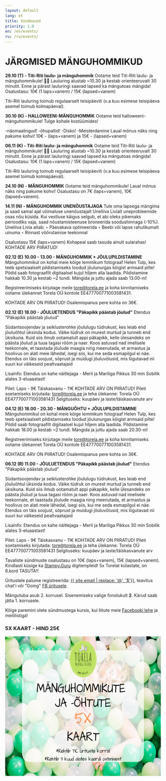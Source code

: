 ```yaml
---
layout: default
lang: et
title: Sündmused
priority: 1.0
en: /en/events/
ru: /ru/events/
---
```

# JÄRGMISED MÄNGUHOMMIKUD

**29.10 (T) - Titi-Riti laulu- ja mänguhommik**
Ootame teid Titi-Riti laulu- ja mänguhommikule! 🥳🥳
Lauluring alustab ~10.30 ja kestab orienteeruvalt 30 minutit.
Enne ja pärast lauluringi saavad lapsed ka mängutoas mängida!
Osalustasu: 10€ (1 laps+vanem) / 15€ (lapsed+vanem)

Titi-Riti lauluring toimub regulaarselt teisipäeviti (v.a kuu esimese teisipäeva asemel toimub kolmapäeval).

**30.10 (K) - HALLOWEENI-MÄNGUHOMMIK**
Ootame teid halloweeni-mänguhommikule! Tulge kohale kostüümides! 

-näomaalingud! 
-õhupallid!
-Disko!
-Meisterdamine
Laual mõnus näks ning pakume kohvi!
10€ - (laps+vanem) ja 15€ -  (lapsed+vanem)


**06.11 (K) - Titi-Riti laulu- ja mänguhommik**
Ootame teid Titi-Riti laulu- ja mänguhommikule! 🥳🥳
Lauluring alustab ~10.30 ja kestab orienteeruvalt 30 minutit.
Enne ja pärast lauluringi saavad lapsed ka mängutoas mängida!
Osalustasu: 10€ (1 laps+vanem) / 15€ (lapsed+vanem)

Titi-Riti lauluring toimub regulaarselt teisipäeviti (v.a kuu esimese teisipäeva asemel toimub kolmapäeval).


**24.10 (N) - MÄNGUHOMMIK**
Ootame teid mänguhommikule! 
Laual mõnus näks ning pakume kohvi!
Osalustasu on 7€ (laps+vanem), 10€ (lapsed+vanem). 


**14.11 (N) - MÄNGUHOMMIK UNENÕUSTAJAGA**
Tule oma lapsega mängima ja saad samal ajal võimaluse unenõustajalt Uneliiva Livialt uneprobleemide osas nõu küsida. Kui vestluse käigus selgub, et abi oleks pikemaks perioodiks vaja, saad nõustamisteenuse broneerida soodushinnaga (-10%).
Uneliiva Livia aitab:
◦ Päevakava optimeerida
◦ Beebi või lapse rahulikumalt uinuma
◦ Rinnast võõrutamise teekonnal

Osalustasu 15€ (laps+vanem)
Kohapeal saab tasuda ainult sularahas!
KOHTADE ARV PIIRATUD!


**02.12 (E) 10.00 - 13.00 - MÄNGUHOMMIK + JÕULUPILDISTAMINE**
Mänguhommikul on kohal meie kõige lemmikum fotograaf Helen Tulp, kes teeb spetsiaalselt pildistamiseks loodud jõulunurgas kõigist armsaid pilte!
Pildid saab fotograafilt digitaalsel kujul hiljem alla laadida.
Pildistamine hakkab 10.30 ja kestab ~2 tundi.
Mängida ja juttu ajada saab 13.00-ni!

Registreerimiseks kirjutage meile tore@torela.ee ja koha kinnitamiseks ootame ülekannet Torela OÜ kontole EE477700771003581431.

KOHTADE ARV ON PIIRATUD!
Osalemispanus pere kohta on 36€.


**02.12 (E) 18.00 - JÕULUETENDUS "Päkapikk päästab jõulud"**
Etendus "Päkapikk päästab jõulud"

Südantsoojendav ja seiklusterohke jõululugu tüdrukust, kes leiab end jõuluõhtul üksinda kodus. Väike tüdruk on murest murtud ja tunneb end üksikuna. Kuid siis ilmub ootamatult appi päkapikk, kelle ülesandeks on päästa jõulud ja tuua tagasi rõõm ja naer. Koos astuvad nad imelisele teekonnale, et taastada jõulude maagia ning meenutada, et armastus ja hoolivus on alati meie lähedal, isegi siis, kui me seda esmapilgul ei näe.
Etendus on täis soojust, sõprust ja muidugi jõuluvõlusid, mis liigutavad nii suuri kui väikeseid pealtvaatajaid

Lisainfo:
Etendus on kahe näitlejaga - Merli ja Mariliga
Pikkus 30 min
Sobilik alates 3-eluaastast!

Pilet:
Laps - 9€
Täiskasvanu - 11€
KOHTADE ARV ON PIIRATUD!
Pileti soetamiseks kirjutada: tore@torela.ee ja teha ülekanne: Torela OÜ EE477700771003581431
Selgituseks: kuupäev ja laste/täiskasvanute arv


**04.12 (E) 18.00 - 20.30 - MÄNGUÕHTU + JÕULUPILDISTAMINE**
Mänguhommikul on kohal meie kõige lemmikum fotograaf Helen Tulp, kes teeb spetsiaalselt pildistamiseks loodud jõulunurgas kõigist armsaid pilte!
Pildid saab fotograafilt digitaalsel kujul hiljem alla laadida.
Pildistamine hakkab 18.00 ja kestab ~2 tundi.
Mängida ja juttu ajada saab 20.30-ni!

Registreerimiseks kirjutage meile tore@torela.ee ja koha kinnitamiseks ootame ülekannet Torela OÜ kontole EE477700771003581431.

KOHTADE ARV ON PIIRATUD!
Osalemispanus pere kohta on 36€.

**06.12 (R) 11.00 - JÕULUETENDUS "Päkapikk päästab jõulud"**
Etendus "Päkapikk päästab jõulud"

Südantsoojendav ja seiklusterohke jõululugu tüdrukust, kes leiab end jõuluõhtul üksinda kodus. Väike tüdruk on murest murtud ja tunneb end üksikuna. Kuid siis ilmub ootamatult appi päkapikk, kelle ülesandeks on päästa jõulud ja tuua tagasi rõõm ja naer. Koos astuvad nad imelisele teekonnale, et taastada jõulude maagia ning meenutada, et armastus ja hoolivus on alati meie lähedal, isegi siis, kui me seda esmapilgul ei näe.
Etendus on täis soojust, sõprust ja muidugi jõuluvõlusid, mis liigutavad nii suuri kui väikeseid pealtvaatajaid

Lisainfo:
Etendus on kahe näitlejaga - Merli ja Mariliga
Pikkus 30 min
Sobilik alates 3-eluaastast!

Pilet:
Laps - 9€
Täiskasvanu - 11€
KOHTADE ARV ON PIIRATUD!
Pileti soetamiseks kirjutada: tore@torela.ee ja teha ülekanne: Torela OÜ EE477700771003581431
Selgituseks: kuupäev ja laste/täiskasvanute arv


Tavaliste sündmuste osalustasu on 10€ (laps+vanem), 15€ (lapsed+vanem).
Kindlasti küsige ka [Stampy.Guru](https://stampy.guru/) digitempleid! 
5x Torelat külastate, on 6.kord TASUTA!!

Üritustele palume registreerida: [{{ site.email | replace: '@', '$'}}](mailto), teavitus chat'i või "Going" [FB üritusele](https://www.facebook.com/pg/Torelamangutuba/events/).

Mängutuba asub 2. korrusel. Sisenemiseks valige fonolukult **2**. Kärud saab jätta 1. korrusele.
 
Kõige paremini olete sündmustega kursis, kui liitute meie [Facebooki lehe](https://www.facebook.com/Torelamangutuba/events/) ja meililistiga! 


### 5X KAART - HIND 25€


<img alt="5xkaart" src="5x-kaart.png" height="450">




